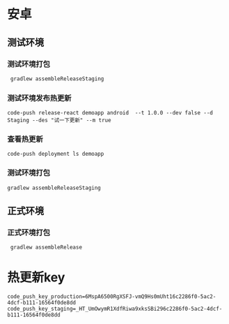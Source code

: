 # 安卓

## 测试环境

### 测试环境打包
 ```bash
  gradlew assembleReleaseStaging
 ```
 ### 测试环境发布热更新
```
code-push release-react demoapp android  --t 1.0.0 --dev false --d Staging --des "试一下更新" --m true
```
 ### 查看热更新
 ```
 code-push deployment ls demoapp
 ```
 ### 测试环境打包
  ```
 gradlew assembleReleaseStaging
 ```
 ## 正式环境
 
### 正式环境打包
 ```bash
  gradlew assembleRelease
 ```

 # 热更新key
 ```
code_push_key_production=6MspA6500RgXSFJ-vmQ9Hs0mUht16c2286f0-5ac2-4dcf-b111-16564f0de8dd
code_push_key_staging=_HT_UmOwymR1XdfRiwa9xksSBi296c2286f0-5ac2-4dcf-b111-16564f0de8dd
```
